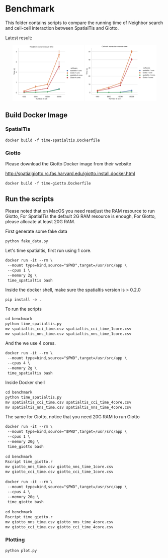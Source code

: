 # Benchmark

This folder contains scripts to compare the running time of Neighbor search and
cell-cell interaction between SpatialTis and Giotto.

Latest result:

<p align="center">
    <img src="nns.png" width="45%">
    <img src="cci.png" width="45%">
</p>


## Build Docker Image

### SpatialTis

```shell
docker build -f time-spatialtis.Dockerfile
```

### Giotto
Please download the Giotto Docker image from their website

http://spatialgiotto.rc.fas.harvard.edu/giotto.install.docker.html

```shell
docker build -f time-giotto.Dockerfile
```

## Run the scripts

Please noted that on MacOS you need readjust the RAM resource to run Giotto,
For SpatialTis the default 2G RAM resource is enough, For Giotto, please allocate
at least 20G RAM.

First generate some fake data

```shell
python fake_data.py
```

Let's time spatialtis, first run using 1 core.

```shell
docker run -it --rm \
 --mount type=bind,source="$PWD",target=/usr/src/app \
 --cpus 1 \
 --memory 2g \
 time_spatialtis bash
```
Inside the docker shell, make sure the spatialtis version is > 0.2.0

```shell
pip install -e .
```

To run the scripts

```shell
cd benchmark
python time_spatialtis.py
mv spatialtis_cci_time.csv spatialtis_cci_time_1core.csv
mv spatialtis_nns_time.csv spatialtis_nns_time_1core.csv
```

And the we use 4 cores.

```shell
docker run -it --rm \
 --mount type=bind,source="$PWD",target=/usr/src/app \
 --cpus 4 \
 --memory 2g \
 time_spatialtis bash
```

Inside Docker shell

```shell
cd benchmark
python time_spatialtis.py
mv spatialtis_cci_time.csv spatialtis_cci_time_4core.csv
mv spatialtis_nns_time.csv spatialtis_nns_time_4core.csv
```

The same for Giotto, notice that you need 20G RAM to run Giotto

```shell
docker run -it --rm \
 --mount type=bind,source="$PWD",target=/usr/src/app \
 --cpus 1 \
 --memory 20g \
 time_giotto bash

cd benchmark
Rscript time_giotto.r
mv giotto_nns_time.csv giotto_nns_time_1core.csv
mv giotto_cci_time.csv giotto_cci_time_1core.csv

docker run -it --rm \
 --mount type=bind,source="$PWD",target=/usr/src/app \
 --cpus 4 \
 --memory 20g \
 time_giotto bash

cd benchmark
Rscript time_giotto.r
mv giotto_nns_time.csv giotto_nns_time_4core.csv
mv giotto_cci_time.csv giotto_cci_time_4core.csv
```


### Plotting

```shell
python plot.py
```